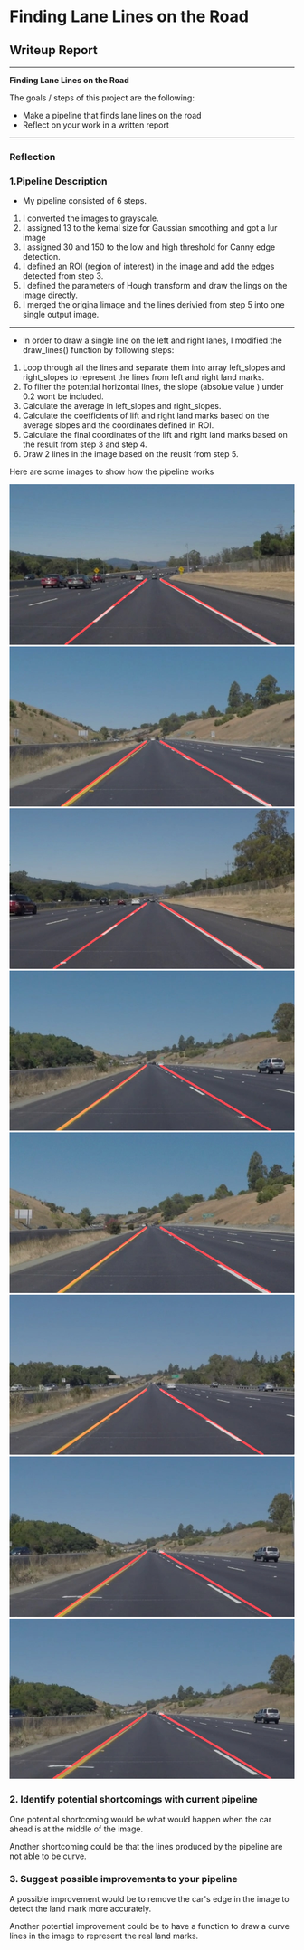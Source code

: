 # **Finding Lane Lines on the Road** 

## Writeup Report

---

**Finding Lane Lines on the Road**

The goals / steps of this project are the following:
* Make a pipeline that finds lane lines on the road
* Reflect on your work in a written report


[//]: # (Image References)

[image1]: ./test_images_output/solidWhiteCurve.jpg "solidWhiteCurve"
[image2]: ./test_images_output/whiteCarLaneSwitch.jpg "whiteCarLaneSwitch"
[image3]: ./test_images_output/solidWhiteRight.jpg "solidWhiteRight"
[image4]: ./test_images_output/solidYellowCurve.jpg "solidYellowCurve"
[image5]: ./test_images_output/solidYellowCurve2.jpg "solidYellowCurve2"
[image6]: ./test_images_output/solidYellowLeft.jpg "solidYellowLeft"
[image7]: ./test_images_output/hLine2.jpg "hLine2"
[image8]: ./test_images_output/hLine3.jpg "hLine3"

---

### Reflection

### 1.Pipeline Description

* My pipeline consisted of 6 steps. 

1. I converted the images to grayscale.
2. I assigned 13 to the kernal size for Gaussian smoothing and got a lur image
3. I assigned 30 and 150 to the low and high threshold for Canny edge detection.
4. I defined an ROI (region of interest) in the image and add the edges detected from step 3.
5. I defined the parameters of Hough transform and draw the lings on the image directly.
6. I merged the origina limage and the lines derivied from step 5 into one single output image.

---

* In order to draw a single line on the left and right lanes, I modified the draw_lines() function by following steps: 

1. Loop through all the lines and separate them into array left_slopes and right_slopes to represent the lines from left and right land marks.
2. To filter the potential horizontal lines, the slope (absolue value ) under 0.2 wont be included.
3. Calculate the average in left_slopes and right_slopes.
4. Calculate the coefficients of lift and right land marks based on the average slopes and the coordinates defined in ROI.
5. Calculate the final coordinates of the lift and right land marks based on the result from step 3 and step 4.
6. Draw 2 lines in the image based on the reuslt from step 5.


Here are some images to show how the pipeline works

![alt text][image1]
![alt text][image2]
![alt text][image3]
![alt text][image4]
![alt text][image5]
![alt text][image6]
![alt text][image7]
![alt text][image8]


### 2. Identify potential shortcomings with current pipeline

One potential shortcoming would be what would happen when the car ahead is at the middle of the image. 

Another shortcoming could be that the lines produced by the pipeline are not able to be curve.


### 3. Suggest possible improvements to your pipeline

A possible improvement would be to remove the car's edge in the image to detect the land mark more accurately.

Another potential improvement could be to have a function to draw a curve lines in the image to represent the real land marks.
